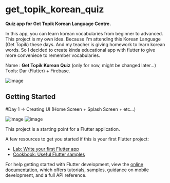 # get_topik_korean_quiz

**Quiz app for Get Topik Korean Language Centre.** 

In this app, you can learn korean vocabularies from beginner to advanced. This project is my own idea. Because I'm attending this Korean Language (Get Topik) these days. And my teacher is giving homework to learn korean words. So I decided to create kinda educational app with flutter to give more conveniece to remember vocabularies.

Name : **Get Topik Korean Quiz** (only for now, might be changed later...)
Tools: Dar (Flutter) + Firebase.

![image](https://github.com/azimjaan21/get_topik_korean_quiz/assets/117064407/fcbde6f7-b624-4f19-99a0-445a2b7c4c02)


## Getting Started
#Day 1 -> Creating UI (Home Screen + Splash Screen + etc...)

![image](https://github.com/azimjaan21/get_topik_korean_quiz/assets/117064407/46383098-b3af-4280-b23b-ddd3b39f8c14) ![image](https://github.com/azimjaan21/get_topik_korean_quiz/assets/117064407/79253cc3-6261-445c-89af-b7e444a16684)




This project is a starting point for a Flutter application.

A few resources to get you started if this is your first Flutter project:

- [Lab: Write your first Flutter app](https://docs.flutter.dev/get-started/codelab)
- [Cookbook: Useful Flutter samples](https://docs.flutter.dev/cookbook)

For help getting started with Flutter development, view the
[online documentation](https://docs.flutter.dev/), which offers tutorials,
samples, guidance on mobile development, and a full API reference.
